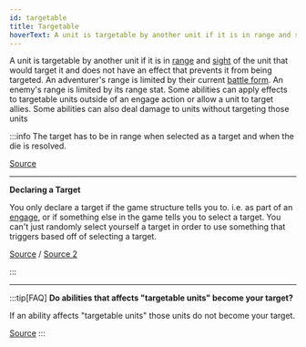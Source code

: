 ```yaml
---
id: targetable
title: Targetable
hoverText: A unit is targetable by another unit if it is in range and sight of the unit that would target it and does not have an effect that prevents it from being targeted.
---
```


A unit is targetable by another unit if it is in [range](/docs/glossary/range) and [sight](/docs/glossary/sight) of the unit that would target it and does not have an effect that prevents it from being targeted. An adventurer's range is limited by their current [battle form](/docs/battle-forms). An enemy's range is limited by its range stat. Some abilities can apply effects to targetable units outside of an engage action or allow a unit to target allies. Some abilities can also deal damage to units without targeting those units

:::info
The target has to be in range when selected as a target and when the die is resolved.

<a href="https://discord.com/channels/273472391403798528/1361396124782694450/1386722677531742249" target="_blank">Source</a>

---

**Declaring a Target**

You only declare a target if the game structure tells you to. i.e. as part of an [engage](/docs/battles/adventurer-turn/engage), or if something else in the game tells you to select a target. You can't just randomly select yourself a target in order to use something that triggers based off of selecting a target.

<a href="https://discord.com/channels/273472391403798528/1361396124782694450/1386823964017561610" target="_blank">Source</a> / <a href="https://discord.com/channels/273472391403798528/1361396124782694450/1386825052456095804" target="_blank">Source 2</a>

:::

---

:::tip[FAQ]
**Do abilities that affects "targetable units" become your target?**

If an ability affects "targetable units" those units do not become your target.

<a href="https://support.chiptheorygames.com/support/solutions/articles/33000291972" target="_blank">Source</a>
:::
